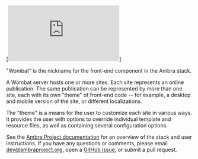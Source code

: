 [![Coverage Status Badge][Coverage Status]]

"Wombat" is the nickname for the front-end component in the Ambra stack.

A Wombat server hosts one or more sites. Each site represents an online
publication. The same publication can be represented by more than one site,
each with its own "theme" of front-end code -- for example, a desktop and
mobile version of the site, or different localizations.

The "theme" is a means for the user to customize each site in various ways. It
provides the user with options to override individual template and resource
files, as well as containing several configuration options.

See the [Ambra Project documentation](https://plos.github.io/ambraproject/) for
an overview of the stack and user instructions. If you have any questions or
comments, please email dev@ambraproject.org, open a [GitHub
issue](https://github.com/PLOS/wombat/issues), or submit a pull request.

[Coverage Status]: https://teamcity.plos.org/teamcity/viewType.html?buildTypeId=Wombat_Build
[Coverage Status Badge]: https://teamcity.plos.org/teamcity/repository/download/Wombat_Build/.lastFinished/coverage.svg
